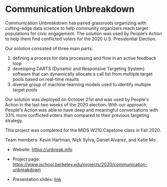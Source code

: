 # Communication Unbreakdown

Communication Unbreakdown has paired grassroots organizing with cutting-edge data science to help community organizers reach target populations for civic engagement. The solution was used by People’s Action to help them find conflicted voters for the 2020 U.S. Presidential Election. 

Our solution consisted of three main parts: 
1. defining a process for data processing and flow in an active feedback loop
2. developing DARTS (Dynamic and Responsive Targeting System) software that can dynamically allocate a call list from multiple target pools based on real-time results
3. diverse group of machine-learning models used to identify multiple target pools

Our solution was deployed on October 21st and was used by People's Action in the last two weeks of the 2020 election. With our approach, People's Action was able to have deep and meaningful conversations with 33% more conflicted voters than compared to their previous targeting strategy.

This project was completed for the MIDS W210 Capstone class in Fall 2020.

Team members: Kevin Hartman, Nick Sylva, Daniel Alvarez, and Katie Mo

- Website: https://unbreak.info

- Project page: https://www.ischool.berkeley.edu/projects/2020/communication-unbreakdown

- Presentation slides: [link](https://github.com/katieymo/communication_unbreakdown/blob/main/Communication%20Unbreakdown%20-%20Showcase%20Presentation.pdf)
